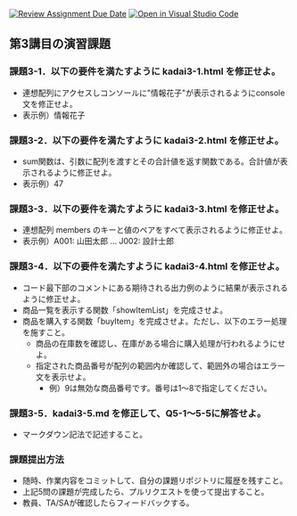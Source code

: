 [![Review Assignment Due Date](https://classroom.github.com/assets/deadline-readme-button-22041afd0340ce965d47ae6ef1cefeee28c7c493a6346c4f15d667ab976d596c.svg)](https://classroom.github.com/a/03wnURnV)
[![Open in Visual Studio Code](https://classroom.github.com/assets/open-in-vscode-2e0aaae1b6195c2367325f4f02e2d04e9abb55f0b24a779b69b11b9e10269abc.svg)](https://classroom.github.com/online_ide?assignment_repo_id=19344419&assignment_repo_type=AssignmentRepo)
## 第3講目の演習課題
### 課題3-1．以下の要件を満たすように kadai3-1.html を修正せよ。
* 連想配列にアクセスしコンソールに"情報花子"が表示されるようにconsole文を修正せよ。
* 表示例）情報花子

### 課題3-2．以下の要件を満たすように kadai3-2.html を修正せよ。
* sum関数は、引数に配列を渡すとその合計値を返す関数である。合計値が表示されるように修正せよ。
* 表示例）47

### 課題3-3．以下の要件を満たすように kadai3-3.html を修正せよ。
* 連想配列 members のキーと値のペアをすべて表示されるように修正せよ。
* 表示例）A001: 山田太郎 … J002: 設計士郎

### 課題3-4．以下の要件を満たすように kadai3-4.html を修正せよ。
* コード最下部のコメントにある期待される出力例のように結果が表示されるように修正せよ。
* 商品一覧を表示する関数「showItemList」を完成させよ。
* 商品を購入する関数「buyItem」を完成させよ。ただし、以下のエラー処理を施すこと。
	* 商品の在庫数を確認し、在庫がある場合に購入処理が行われるようにせよ。
	* 指定された商品番号が配列の範囲内か確認して、範囲外の場合はエラー文を表示せよ。
 		* 例）9は無効な商品番号です。番号は1～8で指定してください。

### 課題3-5．kadai3-5.md を修正して、Q5-1～5-5に解答せよ。
* マークダウン記法で記述すること。

### 課題提出方法
* 随時、作業内容をコミットして、自分の課題リポジトリに履歴を残すこと。
* 上記5問の課題が完成したら、プルリクエストを使って提出すること。
* 教員、TA/SAが確認したらフィードバックする。
